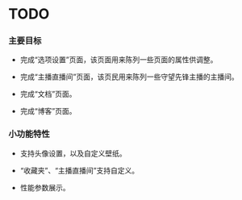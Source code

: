 # TODO

### 主要目标

* 完成“选项设置”页面，该页面用来陈列一些页面的属性供调整。

* 完成“主播直播间”页面，该页民用来陈列一些守望先锋主播的主播间。

* 完成“文档”页面。

* 完成“博客”页面。

### 小功能特性

* 支持头像设置，以及自定义壁纸。

* “收藏夹”、“主播直播间”支持自定义。

* 性能参数展示。
